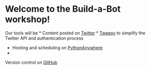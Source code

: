 Welcome to the Build-a-Bot workshop!
=======
Our tools will be
* 
Content posted on [Twitter](http://www.twitter.com)
* 
[Tweepy](http://www.tweepy.org/) to simplify the Twitter API and authentication process
* Hosting and scheduling on
[PythonAnywhere](https://www.pythonanywhere.com)
* 
Version control on [GitHub](https://github.com/)